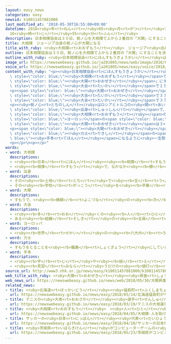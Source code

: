 ```yaml
---
layout: easy_news
categories: easy
newsid: k10011457881000
last_modified_at: '2018-05-30T16:55:00+09:00'
datetime: 2018<ruby>年<rt>ねん</rt></ruby>05<ruby>月<rt>がつ</rt></ruby>30<ruby>日<rt>にち</rt></ruby>
  16<ruby>時<rt>じ</rt></ruby>55<ruby>分<rt>ふん</rt></ruby>
description: 日本相撲協会は３０日、栃ノ心を大相撲で上から２番目の「大関」にすることを決めました。
title: 大相撲　ジョージア出身の栃ノ心が大関になる
title_with_ruby: <ruby>大相撲<rt>おおずもう</rt></ruby>　ジョージア<ruby>出身<rt>しゅっしん</rt></ruby>の<ruby>栃ノ心<rt>とちのしん</rt></ruby>が<ruby>大関<rt>おおぜき</rt></ruby>になる
outline: 日本相撲協会は３０日、栃ノ心を大相撲で上から２番目の「大関」にすることを決めました。
outline_with_ruby: <ruby>日本相撲協会<rt>にほんすもうきょうかい</rt></ruby>は３０<ruby>日<rt>にち</rt></ruby>、<ruby>栃ノ心<rt>とちのしん</rt></ruby>を<ruby>大相撲<rt>おおずもう</rt></ruby>で<ruby>上<rt>うえ</rt></ruby>から２<ruby>番目<rt>ばんめ</rt></ruby>の「<ruby>大関<rt>おおぜき</rt></ruby>」にすることを<ruby>決<rt>き</rt></ruby>めました。
image_url: https://newswebeasy.github.io/ja201805/news/web/image/2018/05/30/K10011457881_1805300946_1805300947_01_02.jpg
voice_url: https://newswebeasy.github.io/ja201805/news/easy/voice/2018/05/30/k10011457881000.mp4
content_with_ruby: "<p><ruby>日本相撲協会<rt>にほんすもうきょうかい</rt></ruby>は３０<ruby>日<rt>にち</rt></ruby>、<ruby>栃ノ心<rt>とちのしん</rt></ruby>を<span\
  \ style=\"color: blue;\"><ruby>大相撲<rt>おおずもう</rt></ruby></span>で<ruby>上<rt>うえ</rt></ruby>から２<ruby>番目<rt>ばんめ</rt></ruby>の「<span\
  \ style=\"color: blue;\"><ruby>大関<rt>おおぜき</rt></ruby></span>」にすることを<ruby>決<rt>き</rt></ruby>めました。<ruby>栃ノ心<rt>とちのしん</rt></ruby>は５<ruby>月<rt>がつ</rt></ruby>の<span\
  \ style=\"color: blue;\"><ruby>大会<rt>たいかい</rt></ruby></span>で１５<ruby>回<rt>かい</rt></ruby>の<ruby>試合<rt>しあい</rt></ruby>のうち１３<ruby>回<rt>かい</rt></ruby><ruby>勝<rt>か</rt></ruby>ちました。</p>\n\
  <p><span style=\"color: blue;\"><ruby>大関<rt>おおぜき</rt></ruby></span>になるためには、３つの<span\
  \ style=\"color: blue;\"><ruby>大会<rt>たいかい</rt></ruby></span>で３３<ruby>回<rt>かい</rt></ruby>ぐらい<ruby>勝<rt>か</rt></ruby>たなければなりません。<ruby>栃ノ心<rt>とちのしん</rt></ruby>は<ruby>今年<rt>ことし</rt></ruby>の３つの<span\
  \ style=\"color: blue;\"><ruby>大会<rt>たいかい</rt></ruby></span>で３７<ruby>回<rt>かい</rt></ruby><ruby>勝<rt>か</rt></ruby>ちました。</p>\n\
  <p><ruby>栃ノ心<rt>とちのしん</rt></ruby>はロシアとトルコの<ruby>間<rt>あいだ</rt></ruby>にあるジョージアという<ruby>国<rt>くに</rt></ruby>の<span\
  \ style=\"color: blue;\"><ruby>出身<rt>しゅっしん</rt></ruby></span>で、３０<ruby>歳<rt>さい</rt></ruby>です。１８<ruby>歳<rt>さい</rt></ruby>のとき<ruby>初<rt>はじ</rt></ruby>めて<span\
  \ style=\"color: blue;\"><ruby>大相撲<rt>おおずもう</rt></ruby></span>の<ruby>試合<rt>しあい</rt></ruby>に<ruby>出<rt>で</rt></ruby>ました。<span\
  \ style=\"color: blue;\">ヨーロッパ</span>の<span style=\"color: blue;\"><ruby>出身<rt>しゅっしん</rt></ruby></span>の<span\
  \ style=\"color: blue;\"><ruby>大関<rt>おおぜき</rt></ruby></span>は３<ruby>人<rt>にん</rt></ruby><ruby>目<rt>め</rt></ruby>です。</p>\n\
  <p><span style=\"color: blue;\"><ruby>大関<rt>おおぜき</rt></ruby></span>になることを<ruby>日本相撲協会<rt>にほんすもうきょうかい</rt></ruby>の<ruby>人<rt>ひと</rt></ruby>が<ruby>伝<rt>つた</rt></ruby>えると、<ruby>栃ノ心<rt>とちのしん</rt></ruby>は「ほかの<span\
  \ style=\"color: blue;\"><ruby>力士<rt>りきし</rt></ruby></span>の<span style=\"color:\
  \ blue;\"><ruby>手本<rt>てほん</rt></ruby></span>になるように<ruby>一生懸命<rt>いっしょうけんめい</rt></ruby><ruby>練習<rt>れんしゅう</rt></ruby>します」と<ruby>言<rt>い</rt></ruby>いました。</p>\n\
  <p></p>\n<p></p>"
words:
- word: 大相撲
  descriptions:
  - <ruby><rb>日本</rb><rt>にほん</rt></ruby><ruby><rb>相撲</rb><rt>すもう</rt></ruby><ruby><rb>協会</rb><rt>きょうかい</rt></ruby>が<ruby><rb>行</rb><rt>おこな</rt></ruby>う<ruby><rb>専門</rb><rt>せんもん</rt></ruby>の<ruby><rb>力士</rb><rt>りきし</rt></ruby>による<ruby><rb>相撲</rb><rt>すもう</rt></ruby>。
  - <ruby><rb>相撲</rb><rt>すもう</rt></ruby>で、なかなか<ruby><rb>勝</rb><rt>か</rt></ruby>ち<ruby><rb>負</rb><rt>ま</rt></ruby>けの<ruby><rb>決</rb><rt>き</rt></ruby>まらない<ruby><rb>力</rb><rt>ちから</rt></ruby>の<ruby><rb>入</rb><rt>はい</rt></ruby>った<ruby><rb>取組</rb><rt>とりくみ</rt></ruby>。
- word: 出身
  descriptions:
  - その<ruby><rb>土地</rb><rt>とち</rt></ruby>で<ruby><rb>生</rb><rt>う</rt></ruby>まれたこと。
  - その<ruby><rb>学校</rb><rt>がっこう</rt></ruby>を<ruby><rb>卒業</rb><rt>そつぎょう</rt></ruby>したこと。
- word: 大関
  descriptions:
  - すもうで、<ruby><rb>横綱</rb><rt>よこづな</rt></ruby>の<ruby><rb>次</rb><rt>つぎ</rt></ruby>の<ruby><rb>位</rb><rt>くらい</rt></ruby>。
- word: 大会
  descriptions:
  - <ruby><rb>多</rb><rt>おお</rt></ruby>くの<ruby><rb>人</rb><rt>ひと</rt></ruby>が<ruby><rb>集</rb><rt>あつ</rt></ruby>まる<ruby><rb>会</rb><rt>かい</rt></ruby>。
  - ある<ruby><rb>組織</rb><rt>そしき</rt></ruby>の<ruby><rb>全員</rb><rt>ぜんいん</rt></ruby>が<ruby><rb>集</rb><rt>あつ</rt></ruby>まる<ruby><rb>会</rb><rt>かい</rt></ruby>。
- word: ヨーロッパ
  descriptions:
  - <ruby><rb>世界</rb><rt>せかい</rt></ruby>の<ruby><rb>六大州</rb><rt>ろくだいしゅう</rt></ruby>の<ruby><rb>一</rb><rt>ひと</rt></ruby>つ。アジアの<ruby><rb>北西</rb><rt>ほくせい</rt></ruby>、アフリカの<ruby><rb>北</rb><rt>きた</rt></ruby>にある。<ruby><rb>産業</rb><rt>さんぎょう</rt></ruby>や<ruby><rb>文化</rb><rt>ぶんか</rt></ruby>が<ruby><rb>発達</rb><rt>はったつ</rt></ruby>した<ruby><rb>国</rb><rt>くに</rt></ruby>が<ruby><rb>多</rb><rt>おお</rt></ruby>い。
- word: 力士
  descriptions:
  - すもうをとることを<ruby><rb>職業</rb><rt>しょくぎょう</rt></ruby>にしている<ruby><rb>人</rb><rt>ひと</rt></ruby>。すもうとり。
- word: 手本
  descriptions:
  - <ruby><rb>字</rb><rt>じ</rt></ruby>や<ruby><rb>絵</rb><rt>え</rt></ruby>をかくとき、<ruby><rb>見習</rb><rt>みなら</rt></ruby>って<ruby><rb>練習</rb><rt>れんしゅう</rt></ruby>するための<ruby><rb>本</rb><rt>ほん</rt></ruby>。
  - <ruby><rb>見習</rb><rt>みなら</rt></ruby>うだけの<ruby><rb>値打</rb><rt>ねう</rt></ruby>ちがある<ruby><rb>人</rb><rt>ひと</rt></ruby>や<ruby><rb>行</rb><rt>おこな</rt></ruby>い。
source_url: http://www3.nhk.or.jp/news/easy/k10011457881000/k10011457881000.html
web_title_with_ruby: <ruby>大関<rt>おおぜき</rt></ruby><ruby>昇進<rt>しょうしん</rt></ruby>の<ruby>栃<rt>とち</rt></ruby><ruby>ノ<rt>の</rt></ruby><ruby>心<rt>しん</rt></ruby>「<ruby>手本<rt>てほん</rt></ruby>となるように<ruby>稽古<rt>けいこ</rt></ruby>に<ruby>精進<rt>しょうじん</rt></ruby>」と<ruby>口上<rt>こうじょう</rt></ruby>
web_news_url: https://newswebeasy.github.io/news/web/2018/05/30/大関昇進の栃ノ心手本となるように稽古に精進と口上
related_news:
- title: <ruby>北海道<rt>ほっかいどう</rt></ruby><ruby>福島町<rt>ふくしまちょう</rt></ruby>が<ruby>今年<rt>ことし</rt></ruby>も<ruby>女性<rt>じょせい</rt></ruby>の<ruby>相撲<rt>すもう</rt></ruby><ruby>大会<rt>たいかい</rt></ruby>を<ruby>開<rt>ひら</rt></ruby>く
  url: https://newswebeasy.github.io/news/easy/2018/05/14/北海道福島町が今年も女性の相撲大会を開く
- title: テニスの<ruby>大坂<rt>おおさか</rt></ruby><ruby>選手<rt>せんしゅ</rt></ruby>が<ruby>国際<rt>こくさい</rt></ruby><ruby>大会<rt>たいかい</rt></ruby>で<ruby>優勝<rt>ゆうしょう</rt></ruby>　<ruby>日本<rt>にっぽん</rt></ruby>の<ruby>女子<rt>じょし</rt></ruby>で<ruby>初<rt>はじ</rt></ruby>めて
  url: https://newswebeasy.github.io/news/easy/2018/03/19/テニスの大坂選手が国際大会で優勝-日本の女子で初めて
- title: <ruby>大相撲<rt>おおずもう</rt></ruby>　<ruby>人<rt>ひと</rt></ruby>を<ruby>助<rt>たす</rt></ruby>けようとした<ruby>女性<rt>じょせい</rt></ruby>に「<ruby>土俵<rt>どひょう</rt></ruby>を<ruby>下<rt>お</rt></ruby>りて」と<ruby>言<rt>い</rt></ruby>う
  url: https://newswebeasy.github.io/news/easy/2018/04/05/大相撲-人を助けようとした女性に土俵を下りてと言う
- title: サッカーの<ruby>日本<rt>にっぽん</rt></ruby><ruby>代表<rt>だいひょう</rt></ruby>の<ruby>監督<rt>かんとく</rt></ruby>が<ruby>交代<rt>こうたい</rt></ruby>する
  url: https://newswebeasy.github.io/news/easy/2018/04/10/サッカーの日本代表の監督が交代する
- title: <ruby>茨城県<rt>いばらきけん</rt></ruby>がコンピューターゲームの<ruby>大会<rt>たいかい</rt></ruby>を<ruby>来年<rt>らいねん</rt></ruby><ruby>開<rt>ひら</rt></ruby>く
  url: https://newswebeasy.github.io/news/easy/2018/05/23/茨城県がコンピューターゲームの大会を来年開く
...
```

